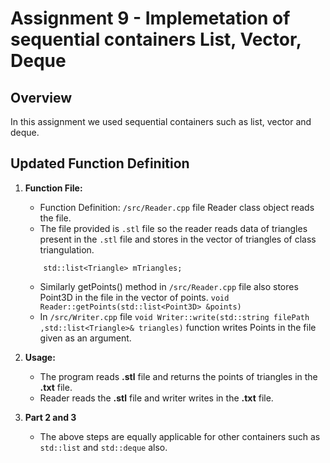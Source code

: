 # Assignment 9 - Implemetation of sequential containers List, Vector, Deque
 
## Overview
 
In this assignment we used sequential containers such as list, vector and deque.
 
## Updated Function Definition
 
1. **Function File:**
   - Function Definition: `/src/Reader.cpp` file Reader class object reads the file.
   - The file provided is `.stl` file so the reader reads data of triangles present in the `.stl` file and  stores in the vector of triangles of class triangulation.
   ```
       std::list<Triangle> mTriangles;
   ```
   - Similarly getPoints() method in `/src/Reader.cpp` file also stores Point3D in the file in the vector of points.
   `void Reader::getPoints(std::list<Point3D> &points)`
   - In `/src/Writer.cpp` file `void Writer::write(std::string filePath ,std::list<Triangle>& triangles)`
   function writes Points in the file given as an argument.
 
2. **Usage:**
   - The program reads **.stl** file and returns the points of triangles in the **.txt** file.
   - Reader reads the **.stl** file and writer writes in the **.txt** file.
 
3. **Part 2 and 3**
   - The above steps are equally applicable for other containers such as `std::list` and `std::deque` also.  
